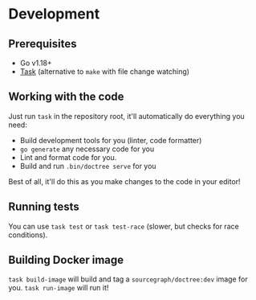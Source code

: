 # Development

## Prerequisites

* Go v1.18+
* [Task](https://taskfile.dev/#/installation) (alternative to `make` with file change watching)

## Working with the code

Just run `task` in the repository root, it'll automatically do everything you need:

* Build development tools for you (linter, code formatter)
* `go generate` any necessary code for you
* Lint and format code for you.
* Build and run `.bin/doctree serve` for you

Best of all, it'll do this as you make changes to the code in your editor!

## Running tests

You can use `task test` or `task test-race` (slower, but checks for race conditions).

## Building Docker image

`task build-image` will build and tag a `sourcegraph/doctree:dev` image for you. `task run-image` will run it!

